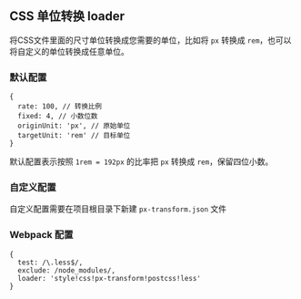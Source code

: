 ## CSS 单位转换 loader
将CSS文件里面的尺寸单位转换成您需要的单位，比如将 `px` 转换成 `rem`，也可以将自定义的单位转换成任意单位。

### 默认配置
```
{
  rate: 100, // 转换比例
  fixed: 4, // 小数位数
  originUnit: 'px', // 原始单位
  targetUnit: 'rem' // 目标单位
}
```
默认配置表示按照 `1rem = 192px` 的比率把 `px` 转换成 `rem`，保留四位小数。

### 自定义配置
自定义配置需要在项目根目录下新建 `px-transform.json` 文件

### Webpack 配置
```
{
  test: /\.less$/,
  exclude: /node_modules/,
  loader: 'style!css!px-transform!postcss!less'
}
```
